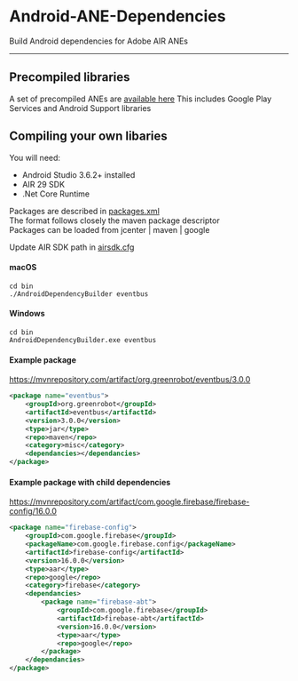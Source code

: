 # Android-ANE-Dependencies

Build Android dependencies for Adobe AIR ANEs

-------------

## Precompiled libraries
A set of precompiled ANEs are [available here](https://github.com/tuarua/Android-ANE-Dependencies/tree/master/anes) This includes Google Play Services and Android Support libraries

## Compiling your own libaries

You will need:
- Android Studio 3.6.2+ installed
- AIR 29 SDK
- .Net Core Runtime

Packages are described in [packages.xml](https://github.com/tuarua/Android-ANE-Dependencies/tree/master/bin/packages.xml)   
The format follows closely the maven package descriptor   
Packages can be loaded from jcenter | maven | google   

Update AIR SDK path in [airsdk.cfg](https://github.com/tuarua/Android-ANE-Dependencies/tree/master/bin/airsdk.cfg)  

#### macOS

```shell
cd bin
./AndroidDependencyBuilder eventbus
```

#### Windows

```shell
cd bin
AndroidDependencyBuilder.exe eventbus
```

#### Example package  
https://mvnrepository.com/artifact/org.greenrobot/eventbus/3.0.0

```xml
<package name="eventbus">
    <groupId>org.greenrobot</groupId>
    <artifactId>eventbus</artifactId>
    <version>3.0.0</version>
    <type>jar</type>
    <repo>maven</repo>
    <category>misc</category>
    <dependancies></dependancies>
</package>
```


#### Example package with child dependencies    
https://mvnrepository.com/artifact/com.google.firebase/firebase-config/16.0.0

```xml
<package name="firebase-config">
    <groupId>com.google.firebase</groupId>
    <packageName>com.google.firebase.config</packageName>
    <artifactId>firebase-config</artifactId>
    <version>16.0.0</version>
    <type>aar</type>
    <repo>google</repo>
    <category>firebase</category>
    <dependancies>
        <package name="firebase-abt">
            <groupId>com.google.firebase</groupId>
            <artifactId>firebase-abt</artifactId>
            <version>16.0.0</version>
            <type>aar</type>
            <repo>google</repo>
        </package>
    </dependancies>
</package>
```
